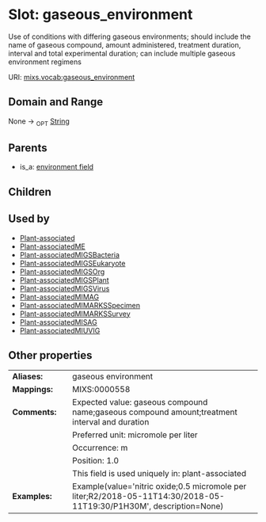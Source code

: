 
# Slot: gaseous_environment


Use of conditions with differing gaseous environments; should include the name of gaseous compound, amount administered, treatment duration, interval and total experimental duration; can include multiple gaseous environment regimens

URI: [mixs.vocab:gaseous_environment](https://w3id.org/mixs/vocab/gaseous_environment)


## Domain and Range

None ->  <sub>OPT</sub> [String](types/String.md)

## Parents

 *  is_a: [environment field](environment_field.md)

## Children


## Used by

 * [Plant-associated](Plant-associated.md)
 * [Plant-associatedME](Plant-associatedME.md)
 * [Plant-associatedMIGSBacteria](Plant-associatedMIGSBacteria.md)
 * [Plant-associatedMIGSEukaryote](Plant-associatedMIGSEukaryote.md)
 * [Plant-associatedMIGSOrg](Plant-associatedMIGSOrg.md)
 * [Plant-associatedMIGSPlant](Plant-associatedMIGSPlant.md)
 * [Plant-associatedMIGSVirus](Plant-associatedMIGSVirus.md)
 * [Plant-associatedMIMAG](Plant-associatedMIMAG.md)
 * [Plant-associatedMIMARKSSpecimen](Plant-associatedMIMARKSSpecimen.md)
 * [Plant-associatedMIMARKSSurvey](Plant-associatedMIMARKSSurvey.md)
 * [Plant-associatedMISAG](Plant-associatedMISAG.md)
 * [Plant-associatedMIUVIG](Plant-associatedMIUVIG.md)

## Other properties

|  |  |  |
| --- | --- | --- |
| **Aliases:** | | gaseous environment |
| **Mappings:** | | MIXS:0000558 |
| **Comments:** | | Expected value: gaseous compound name;gaseous compound amount;treatment interval and duration |
|  | | Preferred unit: micromole per liter |
|  | | Occurrence: m |
|  | | Position: 1.0 |
|  | | This field is used uniquely in: plant-associated |
| **Examples:** | | Example(value='nitric oxide;0.5 micromole per liter;R2/2018-05-11T14:30/2018-05-11T19:30/P1H30M', description=None) |

